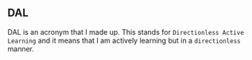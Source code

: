 ## DAL

DAL is an acronym that I made up. This stands for `Directionless Active Learning` and it means that I am actively learning but in a `directionless` manner.
